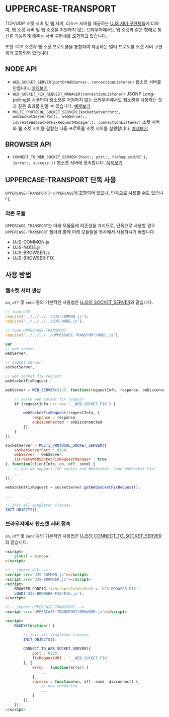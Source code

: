 # UPPERCASE-TRANSPORT
TCP/UDP 소켓 서버 및 웹 서버, 리소스 서버를 제공하는 [UJS 서버 구현체들](https://github.com/Hanul/UJS/blob/master/DOC/KR/UJS-NODE.md#각종-서버-구현체들)에 더하여, 웹 소켓 서버 및 웹 소켓을 지원하지 않는 브라우저에서도 웹 소켓과 같은 형태로 통신을 가능하게 해주는 서버 구현체를 포함하고 있습니다.

또한 TCP 소켓과 웹 소켓 프로토콜을 통합하여 제공하는 멀티 프로토콜 소켓 서버 구현체가 포함되어 있습니다.

## NODE API
* `WEB_SOCKET_SERVER(portOrWebServer, connectionListener)` 웹소켓 서버를 만듭니다. [예제보기](https://github.com/UPPERCASE-Series/UPPERCASE/blob/master/EXAMPLES/TRANSPORT/NODE/SERVER/WEB_SOCKET_SERVER.js)
* `WEB_SOCKET_FIX_REQUEST_MANAGER(connectionListener)` JSONP Long-polling을 사용하여 웹소켓을 지원하지 않는 브라우저에서도 웹소켓을 사용하는 것과 같은 효과를 만들 수 있습니다. [예제보기](https://github.com/UPPERCASE-Series/UPPERCASE/blob/master/EXAMPLES/TRANSPORT/NODE/SERVER/WEB_SOCKET_SERVER.js)
* `MULTI_PROTOCOL_SOCKET_SERVER({socketServerPort:, webSocketServerPort:, webServer:, isCreateWebSocketFixRequestManager:}, connectionListener)` 소켓 서버와 웹 소켓 서버를 결합한 다중 프로토콜 소켓 서버를 실행합니다. [예제보기](https://github.com/UPPERCASE-Series/UPPERCASE/blob/master/EXAMPLES/TRANSPORT/NODE/SERVER/MULTI_PROTOCOL_SOCKET_SERVER.js)

## BROWSER API
* `CONNECT_TO_WEB_SOCKET_SERVER({host:, port:, fixRequestURI:}, {error:, success:})` 웹소켓 서버에 접속합니다. [예제보기](https://github.com/UPPERCASE-Series/UPPERCASE/blob/master/EXAMPLES/TRANSPORT/BROWSER/CONNECT_TO_WEB_SOCKET_SERVER.js)

## UPPERCASE-TRANSPORT 단독 사용
`UPPERCASE-TRANSPORT`는 `UPPERCASE`에 포함되어 있으나, 단독으로 사용할 수도 있습니다.

### 의존 모듈
`UPPERCASE-TRANSPORT`는 아래 모듈들에 의존성을 가지므로, 단독으로 사용할 경우 `UPPERCASE-TRANSPORT` 폴더와 함께 아래 모듈들을 복사해서 사용하시기 바랍니다.
* UJS-COMMON.js
* UJS-NODE.js
* UJS-BROWSER.js
* UJS-BROWSER-FIX

## 사용 방법
### 웹소켓 서버 생성
`on`, `off` 및 `send` 등의 기본적인 사용법은 [UJS의 SOCKET_SERVER](https://github.com/Hanul/UJS/blob/master/DOC/KR/UJS-NODE.md#각종-서버-구현체들)와 같습니다.
```javascript
// load UJS.
require('../../../../UJS-COMMON.js');
require('../../../../UJS-NODE.js');

// load UPPERCASE-TRANSPORT.
require('../../../../UPPERCASE-TRANSPORT/NODE.js');

var
// web server
webServer,

// socket server
socketServer,

// web socket fix request
webSocketFixRequest;

webServer = WEB_SERVER(8125, function(requestInfo, response, onDisconnected) {

	// serve web socket fix request
	if (requestInfo.uri === '__WEB_SOCKET_FIX') {

		webSocketFixRequest(requestInfo, {
			response : response,
			onDisconnected : onDisconnected
		});
	}
});

socketServer = MULTI_PROTOCOL_SOCKET_SERVER({
	socketServerPort : 8124,
	webServer : webServer,
	isCreateWebSocketFixRequestManager : true
}, function(clientInfo, on, off, send) {
	// now we support TCP socket and WebSocket. (and WebSocket Fix)
	...
});

webSocketFixRequest = socketServer.getWebSocketFixRequest();

...

// init all singleton classes.
INIT_OBJECTS();
```

### 브라우저에서 웹소켓 서버 접속
`on`, `off` 및 `send` 등의 기본적인 사용법은 [UJS의  CONNECT_TO_SOCKET_SERVER](https://github.com/Hanul/UJS/blob/master/DOC/KR/UJS-NODE.md#각종-서버-구현체들)와 같습니다.
```html
<script>
	global = window;
</script>

<!-- import UJS -->
<script src="UJS-COMMON.js"></script>
<script src="UJS-BROWSER.js"></script>
<script>
	BROWSER_CONFIG.fixScriptsFolderPath = 'UJS-BROWSER-FIX';
	LOAD('UJS-BROWSER-FIX/FIX.js');
</script>

<!-- import UPPERCASE-TRANSPORT -->
<script src="UPPERCASE-TRANSPORT/BROWSER.js"></script>

<script>
	READY(function() {

	    // init all singleton classes.
		INIT_OBJECTS();
		
		CONNECT_TO_WEB_SOCKET_SERVER({
        	port : 8125,
        	fixRequestURI : '__WEB_SOCKET_FIX'
        }, {
        	error : function(error) {
        		...
        	},
        	success : function(on, off, send, disconnect) {
        	    // now connected.
        	    ...
        	}
        });
	});
</script>
```

